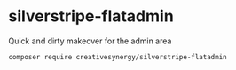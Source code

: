 # silverstripe-flatadmin
Quick and dirty makeover for the admin area

```composer require creativesynergy/silverstripe-flatadmin```
